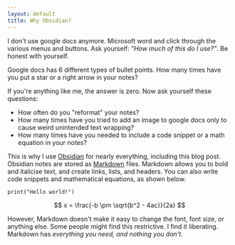 ```yaml
---
layout: default
title: Why Obsidian?
---
```


I don't use google docs anymore. 
 Microsoft word and click through the various menus and buttons. Ask yourself: *"How much of this do I use?"*.  Be honest with yourself. 

Google docs has 6 different types of bullet points. How many times have you put a star or a right arrow in your notes?



If you're anything like me, the answer is zero. Now ask yourself these questions:
- How often do you "reformat" your notes?
- How many times have you tried to add an image to google docs only to cause weird unintended text wrapping?
- How many times have you needed to include a code snippet or a math equation in your notes?

This is why I use [Obsidian](https://obsidian.md/) for nearly everything, including this blog post. Obsidian notes are stored as [Markdown](https://www.markdownguide.org/) files. Markdown allows you to bold and italicise text, and create links, lists, and headers.  You can also write code snippets and mathematical equations, as shown below.

```
print("Hello world!")
```

$$
x = \frac{-b \pm \sqrt{b^2 - 4ac}}{2a}
$$

However, Markdown doesn't make it easy to change the font, font size, or anything else. Some people might find this restrictive. I find it liberating. Markdown has *everything you need, and nothing you don't*.
